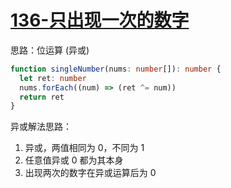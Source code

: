 # [136-只出现一次的数字](https://leetcode-cn.com/problems/single-number/)

思路：位运算 (异或)

```typescript
function singleNumber(nums: number[]): number {
  let ret: number
  nums.forEach((num) => (ret ^= num))
  return ret
}
```

异或解法思路：

1. 异或，两值相同为 0，不同为 1
1. 任意值异或 0 都为其本身
1. 出现两次的数字在异或运算后为 0
